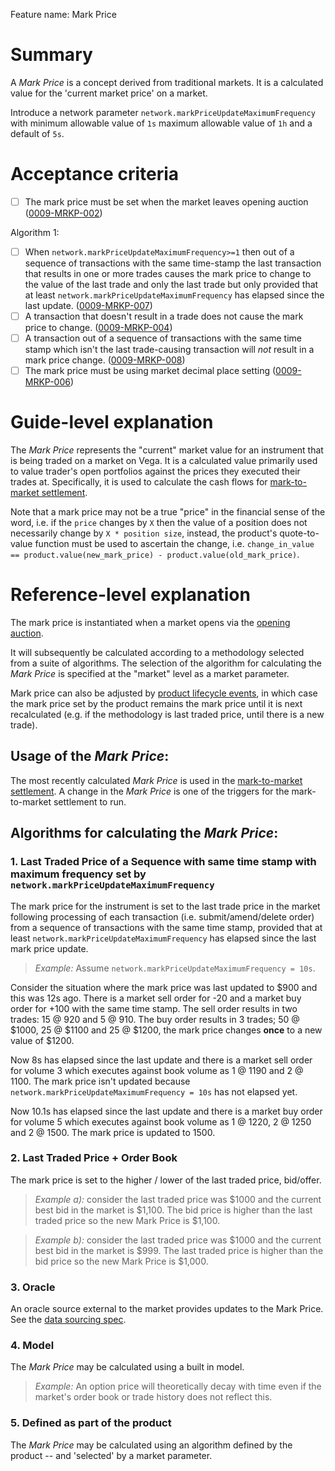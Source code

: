 Feature name: Mark Price
# Summary
A *Mark Price* is a concept derived from traditional markets.  It is a calculated value for the 'current market price' on a market.

Introduce a network parameter `network.markPriceUpdateMaximumFrequency` with minimum allowable value of `1s` maximum allowable value of `1h` and a default of `5s`. 

# Acceptance criteria

- [ ] The mark price must be set when the market leaves opening auction  (<a name="0009-MRKP-002" href="#0009-MRKP-002">0009-MRKP-002</a>)


Algorithm 1:


- [ ] When `network.markPriceUpdateMaximumFrequency>=1` then out of a sequence of transactions with the same time-stamp the last transaction that results in one or more trades causes the mark price to change to the value of the last trade and only the last trade but only provided that at least `network.markPriceUpdateMaximumFrequency` has elapsed since the last update. (<a name="0009-MRKP-007" href="#0009-MRKP-007">0009-MRKP-007</a>)
- [ ] A transaction that doesn't result in a trade does not cause the mark price to change.  (<a name="0009-MRKP-004" href="#0009-MRKP-004">0009-MRKP-004</a>)
- [ ] A transaction out of a sequence of transactions with the same time stamp which isn't the last trade-causing transaction will *not* result in a mark price change. (<a name="0009-MRKP-008" href="#0009-MRKP-008">0009-MRKP-008</a>)
- [ ] The mark price must be using market decimal place setting (<a name="0009-MRKP-006" href="#0009-MRKP-006">0009-MRKP-006</a>)

# Guide-level explanation
The *Mark Price* represents the "current" market value for an instrument that is being traded on a market on Vega. It is a calculated value primarily used to value trader's open portfolios against the prices they executed their trades at. Specifically, it is used to calculate the cash flows for [mark-to-market settlement](./0003-MTMK-mark_to_market_settlement.md).

Note that a mark price may not be a true "price" in the financial sense of the word, i.e. if the `price` changes by `X` then the value of a position does not necessarily change by `X * position size`, instead, the product's quote-to-value function must be used to ascertain the change, i.e. `change_in_value == product.value(new_mark_price) - product.value(old_mark_price)`.


# Reference-level explanation

The mark price is instantiated when a market opens via the [opening auction](./0026-AUCT-auctions.md).

It will subsequently be calculated according to a methodology selected from a suite of algorithms. The selection of the algorithm for calculating the *Mark Price* is specified at the "market" level as a market parameter.

Mark price can also be adjusted by [product lifecycle events](./0051-PROD-product.md), in which case the mark price set by the product remains the mark price until it is next recalculated (e.g. if the methodology is last traded price, until there is a new trade).


## Usage of the *Mark Price*:
The most recently calculated *Mark Price* is used in the [mark-to-market settlement](./0003-MTMK-mark_to_market_settlement.md).  A change in the *Mark Price* is one of the triggers for the mark-to-market settlement to run.


## Algorithms for calculating the *Mark Price*:

 ### 1. Last Traded Price of a Sequence with same time stamp with maximum frequency set by `network.markPriceUpdateMaximumFrequency`
 The mark price for the instrument is set to the last trade price in the market following processing of each transaction (i.e. submit/amend/delete order) from a sequence of transactions with the same time stamp, provided that at least `network.markPriceUpdateMaximumFrequency` has elapsed since the last mark price update.
 
 >*Example:* Assume `network.markPriceUpdateMaximumFrequency = 10s`. 
 
 Consider the situation where the mark price was last updated to $900 and this was 12s ago. There is a market sell order for -20 and a market buy order for +100 with the same time stamp. The sell order results in two trades: 15 @ 920 and 5 @ 910. The buy order results in 3 trades; 50 @ $1000, 25 @ $1100 and 25 @ $1200, the mark price changes **once** to a new value of $1200. 

 Now 8s has elapsed since the last update and there is a market sell order for volume 3 which executes against book volume as 1 @ 1190 and 2 @ 1100. 
 The mark price isn't updated because `network.markPriceUpdateMaximumFrequency = 10s` has not elapsed yet. 

 Now 10.1s has elapsed since the last update and there is a market buy order for volume 5 which executes against book volume as 1 @ 1220, 2 @ 1250 and 2 @ 1500. The mark price is updated to 1500.

 ### 2. Last Traded Price + Order Book
The mark price is set to the higher / lower of the last traded price, bid/offer.

>*Example a):* consider the last traded price was $1000 and the current best bid in the market is $1,100. The bid price is higher than the last traded price so the new Mark Price is $1,100. 

>*Example b):* consider the last traded price was $1000 and the current best bid in the market is $999. The last traded price is higher than the bid price so the new Mark Price is $1,000. 

 ### 3. Oracle
 An oracle source external to the market provides updates to the Mark Price. See the [data sourcing spec](./0045-DSRC-data_sourcing.md).

 ### 4. Model
 The *Mark Price* may be calculated using a built in model.  
 
 >*Example:* An option price will theoretically decay with time even if the market's order book or trade history does not reflect this.

 ### 5. Defined as part of the product
  The *Mark Price* may be calculated using an algorithm defined by the product -- and 'selected' by a market parameter.

